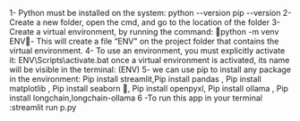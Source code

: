1- Python must be installed on the system: python --version pip --version
2- Create a new folder, open the cmd, and go to the location of the folder
3- Create a virtual environment, by running the command: python -m venv ENV- This will create a file “ENV" on the project folder that contains the virtual environment.
4- To use an environment, you must explicitly activate it: ENV\Scripts\activate.bat
once a virtual environment is activated, its name will be visible in the terminal: (ENV)
5- we can use pip to install any package in the environment: Pip install streamlit,Pip install pandas , Pip install matplotlib , Pip install seaborn , Pip install openpyxl, Pip install ollama , Pip install longchain,longchain-ollama
6 -To run this app in your terminal :streamlit run p.py
